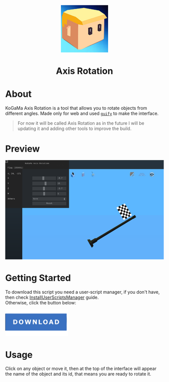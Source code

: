 <div align="center">
  <img src="images/icon.jpeg" width="150px">
  <h1>Axis Rotation</h1>
</div>

# About
KoGaMa Axis Rotation is a tool that allows you to rotate objects from different angles. Made only for web and used [`guify`](https://github.com/colejd/guify) to make the interface.<br>
> For now it will be called Axis Rotation as in the future I will be updating it and adding other tools to improve the build.

# Preview 
<img src="images/preview.png">

# Getting Started
To download this script you need a user-script manager, if you don't have, then check [InstallUserScriptsManager](https://github.com/Devorkk/InstallUserScriptsManager) guide.<br>
Otherwise, click the button below:

[<img src="images/download.png" width="200"/>](https://github.com/Devorkk/AxisRotation/raw/main/source/user-scripts/AxisRotation.user.js)

# Usage
Click on any object or move it, then at the top of the interface will appear the name of the object and its id, that means you are ready to rotate it.
